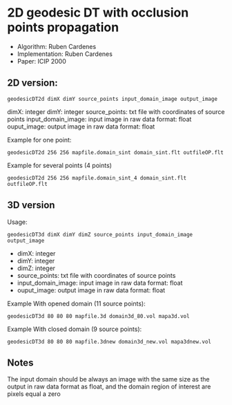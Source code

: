 
# 2D geodesic DT with occlusion points propagation
- Algorithm: Ruben Cardenes
- Implementation: Ruben Cardenes
- Paper: ICIP 2000

## 2D version:
```
geodesicDT2d dimX dimY source_points input_domain_image output_image
```
dimX: integer 
dimY: integer
source_points: txt file with coordinates of source points
input_domain_image: input image in raw data format: float 
ouput_image: output image in raw data format: float 

Example for one point:
```
geodesicDT2d 256 256 mapfile.domain_sint domain_sint.flt outfileOP.flt
```

Example for several points (4 points)
```
geodesicDT2d 256 256 mapfile.domain_sint_4 domain_sint.flt outfileOP.flt
```

## 3D version 

Usage:
```
geodesicDT3d dimX dimY dimZ source_points input_domain_image output_image
```

- dimX: integer
- dimY: integer
- dimZ: integer
- source_points: txt file with coordinates of source points
- input_domain_image: input image in raw data format: float 
- ouput_image: output image in raw data format: float 

Example With opened domain (11 source points):
```
geodesicDT3d 80 80 80 mapfile.3d domain3d_80.vol mapa3d.vol
```

Example With closed domain (9 source points):
```
geodesicDT3d 80 80 80 mapfile.3dnew domain3d_new.vol mapa3dnew.vol
```

## Notes
The input domain should be always an image with the same size as the output 
in raw data format as float, and the domain region of interest are pixels equal a zero

